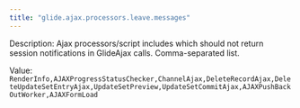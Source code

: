 ```yaml
---
title: "glide.ajax.processors.leave.messages"
---
```


Description: Ajax processors/script includes which should not return session notifications in GlideAjax calls. Comma-separated list.

Value: `RenderInfo,AJAXProgressStatusChecker,ChannelAjax,DeleteRecordAjax,DeleteUpdateSetEntryAjax,UpdateSetPreview,UpdateSetCommitAjax,AJAXPushBackOutWorker,AJAXFormLoad`